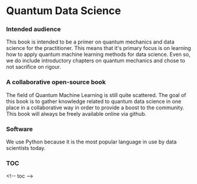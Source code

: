 # Quantum Data Science

### **Intended audience**

This book is intended to be a primer on quantum mechanics and data science for the practitioner. This means that it's primary focus is on learning how to apply quantum machine learning methods for data science. Even so, we do include introductory chapters on quantum mechanics and chose to not sacrifice on rigour.

### **A collaborative open-source book**

The field of Quantum Machine Learning is still quite scattered. The goal of this book is to gather knowledge related to quantum data science in one place in a  collaborative way in order to provide a boost to the community. This book will always be freely available online via github.

### **Software**

We use Python because it is the most popular language in use by data scientists today.

### TOC

&lt;!-- toc --&gt;

